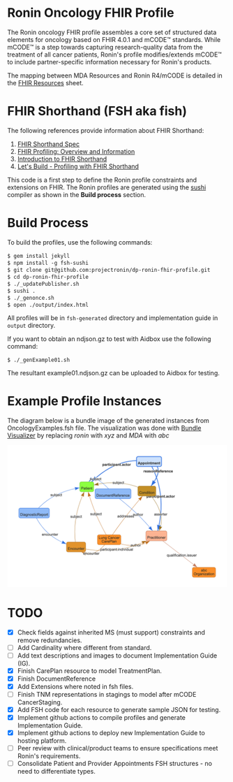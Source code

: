 # Ronin Oncology FHIR Profile
The Ronin oncology FHIR profile assembles a core set of structured data elements for oncology based on FHIR 4.0.1 and mCODE™ standards.  While mCODE™ is a step towards capturing research-quality data from the treatment of all cancer patients, Ronin's profile modifies/extends mCODE™ to include partner-specific information necessary for Ronin's products.

The mapping between MDA Resources and Ronin R4/mCODE is detailed in the [FHIR Resources](https://docs.google.com/spreadsheets/d/1qSqmaAK_GaDUUZACUQ6TI5Q9qvQ2BwvQ_KRjl10OoU0/edit?ts=60be5536#gid=0) sheet.

# FHIR Shorthand (FSH aka fish)
The following references provide information about FHIR Shorthand:
1. [FHIR Shorthand Spec](https://build.fhir.org/ig/HL7/fhir-shorthand/index.html)
2. [FHIR Profiling: Overview and Information](https://www.youtube.com/watch?v=dku3lqIYEls)
3. [Introduction to FHIR Shorthand](https://www.youtube.com/watch?v=RfmqpUA606U)
4. [Let's Build - Profiling with FHIR Shorthand](https://www.youtube.com/watch?v=7yzLzQjict0)

This code is a first step to define the Ronin profile constraints and extensions on FHIR.  The Ronin profiles are generated using the [sushi](https://github.com/FHIR/sushi) compiler as shown in the **Build process** section.

# Build Process
To build the profiles, use the following commands:
```
$ gem install jekyll
$ npm install -g fsh-sushi
$ git clone git@github.com:projectronin/dp-ronin-fhir-profile.git
$ cd dp-ronin-fhir-profile
$ ./_updatePublisher.sh
$ sushi .
$ ./_genonce.sh
$ open ./output/index.html
```
All profiles will be in `fsh-generated` directory and implementation guide in `output` directory.

If you want to obtain an ndjson.gz to test with Aidbox use the following command:
```
$ ./_genExample01.sh
```

The resultant example01.ndjson.gz can be uploaded to Aidbox for testing.

# Example Profile Instances
The diagram below is a bundle image of the generated instances from OncologyExamples.fsh file.
The visualization was done with [Bundle Visualizer](http://clinfhir.com/bundleVisualizer.html) by replacing *ronin* with *xyz* and *MDA* with *abc*

![Ronin Oncology Example](./input/images/RoninOncologyExample.png?raw=true "Ronin Oncology Example")

# TODO
- [X] Check fields against inherited MS (must support) constraints and remove redundancies.
- [ ] Add Cardinality where different from standard.
- [ ] Add text descriptions and images to document Implementation Guide (IG).
- [X] Finish CarePlan resource to model TreatmentPlan.
- [X] Finish DocumentReference
- [X] Add Extensions where noted in fsh files.
- [ ] Finish TNM representations in stagings to model after mCODE CancerStaging.
- [X] Add FSH code for each resource to generate sample JSON for testing.
- [X] Implement github actions to compile profiles and generate Implementation Guide.
- [X] Implement github actions to deploy new Implementation Guide to hosting platform.
- [ ] Peer review with clinical/product teams to ensure specifications meet Ronin's requirements.
- [ ] Consolidate Patient and Provider Appointments FSH structures - no need to differentiate types.
